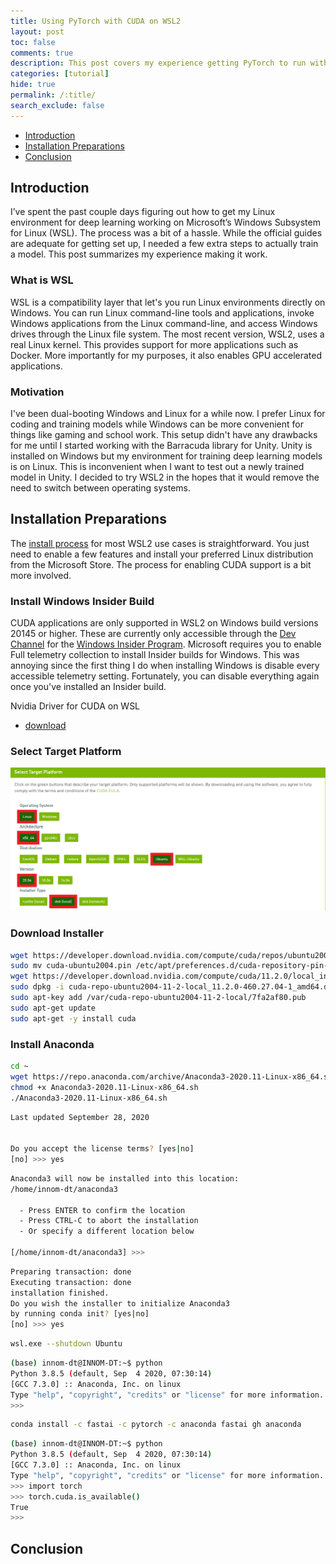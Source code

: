 ```yaml
---
title: Using PyTorch with CUDA on WSL2
layout: post
toc: false
comments: true
description: This post covers my experience getting PyTorch to run with CUDA on WSL2.
categories: [tutorial]
hide: true
permalink: /:title/
search_exclude: false
---
```


* [Introduction](#introduction)
* [Installation Preparations](#installation-preparations)
* [Conclusion](#conclusion)

## Introduction

I’ve spent the past couple days figuring out how to get my Linux environment for deep learning working on Microsoft’s Windows Subsystem for Linux (WSL). The process was a bit of a hassle. While the official guides are adequate for getting set up, I needed a few extra steps to actually train a model. This post summarizes my experience making it work.

### What is WSL

WSL is a compatibility layer that let's you run Linux environments directly on Windows. You can run Linux command-line tools and applications, invoke Windows applications from the Linux command-line, and access Windows drives through the Linux file system. The most recent version, WSL2, uses a real Linux kernel. This provides support for more applications such as Docker. More importantly for my purposes, it also enables GPU accelerated applications.

### Motivation

I've been dual-booting Windows and Linux for a while now. I prefer Linux for coding and training models while Windows can be more convenient for things like gaming and school work. This setup didn't have any drawbacks for me until I started working with the Barracuda library for Unity. Unity is installed on Windows but my environment for training deep learning models is on Linux. This is inconvenient when I want to test out a newly trained model in Unity. I decided to try WSL2 in the hopes that it would remove the need to switch between operating systems.



## Installation Preparations

The [install process](https://docs.microsoft.com/en-us/windows/wsl/install-win10) for most WSL2 use cases is straightforward. You just need to enable a few features and install your preferred Linux distribution from the Microsoft Store. The process for enabling CUDA support is a bit more involved.

### Install Windows Insider Build

CUDA applications are only supported in WSL2 on Windows build versions 20145 or higher. These are currently only accessible through the [Dev Channel](https://blogs.windows.com/windows-insider/2020/06/15/introducing-windows-insider-channels/) for the [Windows Insider Program](https://insider.windows.com/en-us/getting-started#register). Microsoft requires you to enable Full telemetry collection to install Insider builds for Windows. This was annoying since the first thing I do when installing Windows is disable every accessible telemetry setting. Fortunately, you can disable everything again once you've installed an Insider build.



Nvidia Driver for CUDA on WSL

* [download](https://developer.nvidia.com/cuda/wsl/download)



### Select Target Platform

![select_target_platform](..\images\enable-cuda-on-wsl2\select_target_platform.png)

### Download Installer

```bash
wget https://developer.download.nvidia.com/compute/cuda/repos/ubuntu2004/x86_64/cuda-ubuntu2004.pin
sudo mv cuda-ubuntu2004.pin /etc/apt/preferences.d/cuda-repository-pin-600
wget https://developer.download.nvidia.com/compute/cuda/11.2.0/local_installers/cuda-repo-ubuntu2004-11-2-local_11.2.0-460.27.04-1_amd64.deb
sudo dpkg -i cuda-repo-ubuntu2004-11-2-local_11.2.0-460.27.04-1_amd64.deb
sudo apt-key add /var/cuda-repo-ubuntu2004-11-2-local/7fa2af80.pub
sudo apt-get update
sudo apt-get -y install cuda
```



### Install Anaconda

```bash
cd ~
wget https://repo.anaconda.com/archive/Anaconda3-2020.11-Linux-x86_64.sh
chmod +x Anaconda3-2020.11-Linux-x86_64.sh
./Anaconda3-2020.11-Linux-x86_64.sh
```

```bash
Last updated September 28, 2020


Do you accept the license terms? [yes|no]
[no] >>> yes
```



```bash
Anaconda3 will now be installed into this location:
/home/innom-dt/anaconda3

  - Press ENTER to confirm the location
  - Press CTRL-C to abort the installation
  - Or specify a different location below

[/home/innom-dt/anaconda3] >>>
```



```bash
Preparing transaction: done
Executing transaction: done
installation finished.
Do you wish the installer to initialize Anaconda3
by running conda init? [yes|no]
[no] >>> yes
```



```bash
wsl.exe --shutdown Ubuntu
```



```bash
(base) innom-dt@INNOM-DT:~$ python
Python 3.8.5 (default, Sep  4 2020, 07:30:14)
[GCC 7.3.0] :: Anaconda, Inc. on linux
Type "help", "copyright", "credits" or "license" for more information.
>>>
```





```bash
conda install -c fastai -c pytorch -c anaconda fastai gh anaconda
```



```bash
(base) innom-dt@INNOM-DT:~$ python
Python 3.8.5 (default, Sep  4 2020, 07:30:14)
[GCC 7.3.0] :: Anaconda, Inc. on linux
Type "help", "copyright", "credits" or "license" for more information.
>>> import torch
>>> torch.cuda.is_available()
True
>>>
```



## Conclusion

